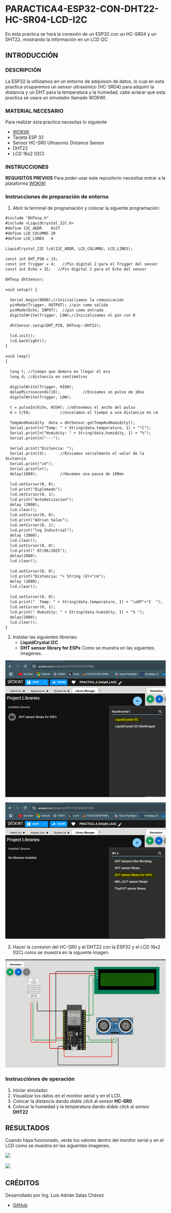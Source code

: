 # PARACTICA4-ESP32-CON-DHT22-HC-SR04-LCD-I2C
En esta practica se hará la conexión de un ESP32 con un HC-SR04 y un DHT22, mostrando la información en un LCD I2C

## INTRODUCCIÓN

### DESCRIPCIÓN
La ESP32 la utilizamos en un entorno de adquision de datos, lo cual en esta practica ocuparemos un sensor ultrasónico (HC-SR04) para adquirir la distancia y un DHT para la temperatura y la humedad; cabe aclarar que esta practica se usara un simulador llamado WOKWI.

### MATERIAL NECESARIO

Para realizar esta practica necesitas lo siguiente
- [WOKWI](https://wokwi.com/)
- Tarjeta ESP 32
- Sensor HC-SR0 Ultrasonic Distance Sensor
- DHT22
- LCD 16x2 (I2C)

### INSTRUCCIONES

**REQUISITOS PREVIOS**
Para poder usar este repositorio necesitas entrar a la plataforma [WOKWI](https://wokwi.com/)

### Instrucciones de preparación de entorno

1. Abrir la terminal de programación y colocar la siguente programación:

```
#include "DHTesp.h"
#include <LiquidCrystal_I2C.h>
#define I2C_ADDR    0x27
#define LCD_COLUMNS 20
#define LCD_LINES   4

LiquidCrystal_I2C lcd(I2C_ADDR, LCD_COLUMNS, LCD_LINES);

const int DHT_PIN = 13;
const int Trigger = 4;   //Pin digital 2 para el Trigger del sensor
const int Echo = 15;   //Pin digital 3 para el Echo del sensor

DHTesp dhtSensor;

void setup() {

  Serial.begin(9600);//iniciailzamos la comunicación
  pinMode(Trigger, OUTPUT); //pin como salida
  pinMode(Echo, INPUT);  //pin como entrada
  digitalWrite(Trigger, LOW);//Inicializamos el pin con 0

  dhtSensor.setup(DHT_PIN, DHTesp::DHT22);

  lcd.init();
  lcd.backlight();
}

void loop()
{

  long t; //timepo que demora en llegar el eco
  long d; //distancia en centimetros

  digitalWrite(Trigger, HIGH);
  delayMicroseconds(10);          //Enviamos un pulso de 10us
  digitalWrite(Trigger, LOW);
  
  t = pulseIn(Echo, HIGH); //obtenemos el ancho del pulso
  d = t/59;             //escalamos el tiempo a una distancia en cm
  
  TempAndHumidity  data = dhtSensor.getTempAndHumidity();
  Serial.println("Temp: " + String(data.temperature, 1) + "°C");
  Serial.println("Humidity: " + String(data.humidity, 1) + "%");
  Serial.println("---");

  Serial.print("Distancia: ");
  Serial.print(d);      //Enviamos serialmente el valor de la distancia
  Serial.print("cm");
  Serial.println();
  delay(1000);          //Hacemos una pausa de 100ms
  
  lcd.setCursor(0, 0);
  lcd.print("Diplomado");
  lcd.setCursor(0, 1);
  lcd.print("Automatizacion");
  delay (2000);
  lcd.clear();
  lcd.setCursor(0, 0);
  lcd.print("Adrian Salas");
  lcd.setCursor(0, 1);
  lcd.print("lng Industrial");
  delay (2000);
  lcd.clear();
  lcd.setCursor(0, 0);
  lcd.print(" 07/06/2025");
  delay(2000);
  lcd.clear();

  lcd.setCursor(0, 0);
  lcd.print("Distancia: "+ String (d)+"cm");
  delay (2000);
  lcd.clear();

  lcd.setCursor(0, 0);
  lcd.print("  Temp: " + String(data.temperature, 1) + "\xDF"+"C  ");
  lcd.setCursor(0, 1);
  lcd.print(" Humidity: " + String(data.humidity, 1) + "% ");
  delay(2000);
  lcd.clear();
}
```

2. Instalar las siguientes librerias:
      - **LiquidCrystal I2C**
      - **DHT sensor library for ESPx**
   Como se muestra en las siguentes imagenes.

![](https://github.com/AdrianSalasCh/PARACTICA4-ESP32-CON-DHT22-HC-SR04-LCD-I2C/blob/main/LiquidCrystal%20I2C%20P4.PNG)

![](https://github.com/AdrianSalasCh/PARACTICA4-ESP32-CON-DHT22-HC-SR04-LCD-I2C/blob/main/DHT%20sensor%20library%20for%20ESPx%20P4.PNG)

3. Hacer la conexion del HC-SR0 y el DHT22 con la ESP32 y el LCD 16x2 (I2C) como se muestra en la siguente imagen.

![](https://github.com/AdrianSalasCh/PARACTICA4-ESP32-CON-DHT22-HC-SR04-LCD-I2C/blob/main/CONEXION%20P4.PNG)

### Instrucciónes de operación

1. Iniciar simulador.
2. Visualizar los datos en el monitor serial y en el LCD.
3. Colocar la distancia dando *doble click* al sensor **HC-SR0**
4. Colocar la humedad y la temperatura dando *doble click* al sensor **DHT22**

## RESULTADOS

Cuando haya funcionado, verás los valores dentro del monitor serial y en el LCD como se muestra en las siguentes imagenes.

![](https://github.com/AdrianSalasCh/PARACTICA4-ESP32-CON-DHT22-HC-SR04-LCD-I2C/blob/main/SIMULACI%C3%93N%20TERMINADA%20P4-1.PNG)

![](https://github.com/AdrianSalasCh/PARACTICA4-ESP32-CON-DHT22-HC-SR04-LCD-I2C/blob/main/SIMULACI%C3%93N%20TERMINADA%20P4-2.PNG)

## CRÉDITOS

Desarrollado por Ing. Luis Adrián Salas Chávez
- [GitHub](https://github.com/)
